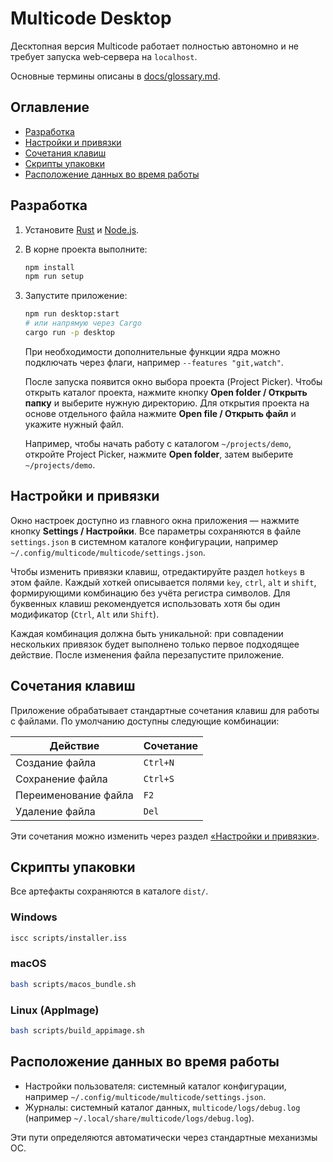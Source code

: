 # Multicode Desktop

Десктопная версия Multicode работает полностью автономно и не требует запуска web‑сервера на `localhost`.

Основные термины описаны в [docs/glossary.md](docs/glossary.md).

## Оглавление

- [Разработка](#разработка)
- [Настройки и привязки](#настройки-и-привязки)
- [Сочетания клавиш](#сочетания-клавиш)
- [Скрипты упаковки](#скрипты-упаковки)
- [Расположение данных во время работы](#расположение-данных-во-время-работы)

## Разработка

1. Установите [Rust](https://www.rust-lang.org) и [Node.js](https://nodejs.org).
2. В корне проекта выполните:

   ```sh
   npm install
   npm run setup
   ```

3. Запустите приложение:

   ```sh
   npm run desktop:start
   # или напрямую через Cargo
   cargo run -p desktop
   ```

   При необходимости дополнительные функции ядра можно подключать через флаги, например `--features "git,watch"`.

   После запуска появится окно выбора проекта (Project Picker).
   Чтобы открыть каталог проекта, нажмите кнопку **Open folder / Открыть папку** и выберите нужную директорию.
   Для открытия проекта на основе отдельного файла нажмите **Open file / Открыть файл** и укажите нужный файл.

   Например, чтобы начать работу с каталогом `~/projects/demo`, откройте Project Picker,
   нажмите **Open folder**, затем выберите `~/projects/demo`.

## Настройки и привязки

Окно настроек доступно из главного окна приложения — нажмите кнопку **Settings / Настройки**.
Все параметры сохраняются в файле `settings.json` в системном каталоге конфигурации,
например `~/.config/multicode/multicode/settings.json`.

Чтобы изменить привязки клавиш, отредактируйте раздел `hotkeys` в этом файле.
Каждый хоткей описывается полями `key`, `ctrl`, `alt` и `shift`,
формирующими комбинацию без учёта регистра символов.
Для буквенных клавиш рекомендуется использовать хотя бы один модификатор
(`Ctrl`, `Alt` или `Shift`).

Каждая комбинация должна быть уникальной: при совпадении нескольких привязок
будет выполнено только первое подходящее действие. После изменения файла
перезапустите приложение.

## Сочетания клавиш

Приложение обрабатывает стандартные сочетания клавиш для работы с файлами.
По умолчанию доступны следующие комбинации:

| Действие             | Сочетание |
| -------------------- | --------- |
| Создание файла       | `Ctrl+N`  |
| Сохранение файла     | `Ctrl+S`  |
| Переименование файла | `F2`      |
| Удаление файла       | `Del`     |

Эти сочетания можно изменить через раздел [«Настройки и привязки»](#настройки-и-привязки).

## Скрипты упаковки

Все артефакты сохраняются в каталоге `dist/`.

### Windows

```sh
iscc scripts/installer.iss
```

### macOS

```sh
bash scripts/macos_bundle.sh
```

### Linux (AppImage)

```sh
bash scripts/build_appimage.sh
```

## Расположение данных во время работы

- Настройки пользователя: системный каталог конфигурации, например `~/.config/multicode/multicode/settings.json`.
- Журналы: системный каталог данных, `multicode/logs/debug.log` (например `~/.local/share/multicode/logs/debug.log`).

Эти пути определяются автоматически через стандартные механизмы ОС.


